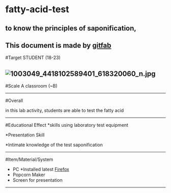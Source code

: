 # fatty-acid-test
##  to know the principles of saponification,
This document is made by [gitfab](http://gitfab.org)
---
#Target
STUDENT (18-23)



![1003049_4418102589401_618320060_n.jpg](https://raw.github.com/dedezainalarifin/fatty-acid-test/master/gitfab/resources/1003049_4418102589401_618320060_n.jpg)
---
#Scale
A classroom (~B)

---
#Overall

in this lab activity, students are able to test the fatty acid


---
#Educational Effect
*skills using laboratory test equipment

*Presentation Skill

*Intimate knowledge of the test saponification

---
#Item/Material/System
* PC *Installed latest [Firefox](http://www.mozilla.org/en-US/firefox/)
* Popcorn Maker
* Screen for presentation
---
